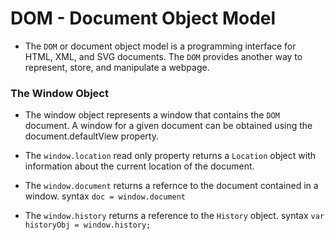 # DOM - Document Object Model

 * The `DOM` or document object model is a programming interface for HTML, XML, and SVG documents. The `DOM` provides another way to represent, store, and manipulate a webpage.
 

### The Window Object

  * The window object represents a window that contains the `DOM` document. A window for a given document can be obtained using the document.defaultView property.


   - The `window.location` read only property returns a `Location` object with information about the current location of the document.

   


   - The `window.document` returns a refernce to the document contained in a window.
syntax ```doc = window.document ```

   


   - The `window.history` returns a reference to the `History` object.
syntax ```var historyObj = window.history;```

   



